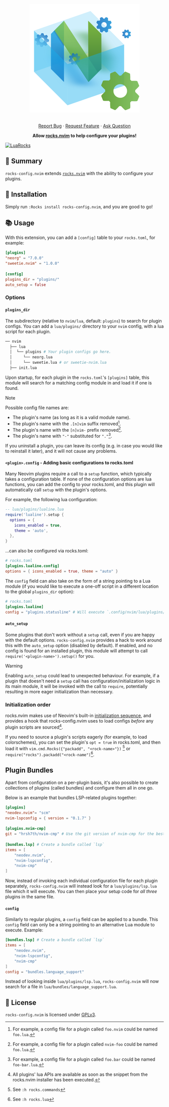 <!-- markdownlint-disable -->
<br />
<div align="center">
  <a href="https://github.com/nvim-neorocks/rocks-config.nvim">
    <img src="./rocks-header.svg" alt="rocks-config.nvim">
  </a>
  <p align="center">
    <!-- <br /> -->
    <!-- <a href="./doc/rocks-config.txt"><strong>Explore the docs »</strong></a> -->
    <!-- <br /> -->
    <br />
    <a href="https://github.com/nvim-neorocks/rocks-config.nvim/issues/new?assignees=&labels=bug">Report Bug</a>
    ·
    <a href="https://github.com/nvim-neorocks/rocks-config.nvim/issues/new?assignees=&labels=enhancement">Request Feature</a>
    ·
    <a href="https://github.com/nvim-neorocks/rocks.nvim/discussions/new?category=q-a">Ask Question</a>
  </p>
  <p>
    <strong>
      Allow <a href="https://github.com/nvim-neorocks/rocks.nvim/">rocks.nvim</a> to help configure your plugins!
    </strong>
  </p>
</div>
<!-- markdownlint-restore -->

[![LuaRocks][luarocks-shield]][luarocks-url]

## :star2: Summary

`rocks-config.nvim` extends [`rocks.nvim`](https://github.com/nvim-neorocks/rocks-config.nvim)
with the ability to configure your plugins.

## :hammer: Installation

Simply run `:Rocks install rocks-config.nvim`,
and you are good to go!

## :books: Usage

With this extension, you can add a `[config]` table to your `rocks.toml`,
for example:

```toml
[plugins]
"neorg" = "7.0.0"
"sweetie.nvim" = "1.0.0"

[config]
plugins_dir = "plugins/"
auto_setup = false
```

### Options

#### `plugins_dir`

The subdirectory (relative to `nvim/lua`, default: `plugins`)
to search for plugin configs. You can add a `lua/plugins/` directory
to your `nvim` config, with a lua script for each plugin.

```sh
── nvim
  ├── lua
  │  └── plugins # Your plugin configs go here.
  │     └── neorg.lua
  │     └── sweetie.lua # or sweetie-nvim.lua
  ├── init.lua
```

Upon startup, for each plugin in the `rocks.toml`'s `[plugins]`
table, this module will search for a matching config module in
and load it if one is found.

> [!NOTE]
>
> Possible config file names are:
>
> - The plugin's name (as long as it is a valid module name).
> - The plugin's name with the `.[n]vim` suffix removed[^1].
> - The plugin's name with the `[n]vim-` prefix removed[^2].
> - The plugin's name with `"-"` substituted for `"."`[^3].

[^1]: For example, a config file for a plugin called `foo.nvim` could be named `foo.lua`.
[^2]: For example, a config file for a plugin called `nvim-foo` could be named `foo.lua`.
[^3]: For example, a config file for a plugin called `foo.bar` could be named `foo-bar.lua`.

If you uninstall a plugin, you can leave its config (e.g. in case
you would like to reinstall it later), and it will not cause any
problems.

#### `<plugin>.config` - Adding basic configurations to rocks.toml

Many Neovim plugins require a call to a `setup` function,
which typically takes a configuration table.
If none of the configuration options are lua functions,
you can add the config to your rocks.toml, and this plugin
will automatically call `setup` with the plugin's options.

For example, the following lua configuration:

```lua
-- lua/plugins/lualine.lua
require('lualine').setup {
  options = {
    icons_enabled = true,
    theme = 'auto',
  },
}
```

...can also be configured via rocks.toml:

```toml
# rocks.toml
[plugins.lualine.config]
options = { icons_enabled = true, theme = "auto" }
```

The `config` field can also take on the form of a string pointing to a Lua module (if you would
like to execute a one-off script in a different location to the global `plugins_dir` option):
```toml
# rocks.toml
[plugins.lualine]
config = "plugins.statusline" # Will execute `.config/nvim/lua/plugins/statusline.lua`
```
#### `auto_setup`

Some plugins that don't work without a `setup` call,
even if you are happy with the default options.
`rocks-config.nvim` provides a hack to work around this
with the `auto_setup` option (disabled by default).
If enabled, and no config is found for an installed plugin,
this module will attempt to call `require('<plugin-name>').setup()`
for you.

> [!WARNING]
>
> Enabling `auto_setup` could lead to unexpected behaviour.
> For example, if a plugin that doesn't need a `setup` call
> has configuration/initialization logic in its main module,
> it will be invoked with the call to `require`,
> potentially resulting in more eager initialization than necessary.

### Initialization order

rocks.nvim makes use of Neovim's built-in [initialization sequence](https://neovim.io/doc/user/starting.html#initialization),
and provides a hook that rocks-config.nvim uses to load configs
*before* any plugin scripts are sourced[^4].

[^4]: All plugins' lua APIs are available as soon as the snippet
from the rocks.nvim installer has been executed.

If you need to source a plugin's scripts eagerly (for example,
to load colorschemes), you can set the plugin's `opt = true` in
rocks.toml, and then load it with `vim.cmd.Rocks({"packadd", "<rock-name>"})` [^5]
or `require("rocks").packadd("<rock-name")`[^6].

[^5]: See `:h rocks.commands`
[^6]: See `:h rocks.lua`

## Plugin Bundles

Apart from configuration on a per-plugin basis, it's also possible to create collections of plugins
(called bundles) and configure them all in one go.

Below is an example that bundles LSP-related plugins together:
```toml
[plugins]
"neodev.nvim"= "scm"
nvim-lspconfig = { version = "0.1.7" } 

[plugins.nvim-cmp]
git = "hrsh7th/nvim-cmp" # Use the git version of nvim-cmp for the best experience.

[bundles.lsp] # Create a bundle called `lsp`
items = [
    "neodev.nvim",
    "nvim-lspconfig",
    "nvim-cmp"
]
```

Now, instead of invoking each individual configuration file for each plugin separately,
`rocks-config.nvim` will instead look for a `lua/plugins/lsp.lua` file which it will execute.
You can then place your setup code for *all three* plugins in the same file.

#### `config`

Similarly to regular plugins, a `config` field can be applied to a bundle. This `config`
field can only be a string pointing to an alternative Lua module to execute. Example:
```toml
[bundles.lsp] # Create a bundle called `lsp`
items = [
    "neodev.nvim",
    "nvim-lspconfig",
    "nvim-cmp"
]
config = "bundles.language_support"
```

Instead of looking inside `lua/plugins/lsp.lua`, `rocks-config.nvim` will now search for
a file in `lua/bundles/language_support.lua`.

## :book: License

`rocks-config.nvim` is licensed under [GPLv3](./LICENSE).

[luarocks-shield]: https://img.shields.io/luarocks/v/neorocks/rocks-config.nvim?logo=lua&color=purple&style=for-the-badge
[luarocks-url]: https://luarocks.org/modules/neorocks/rocks-config.nvim
